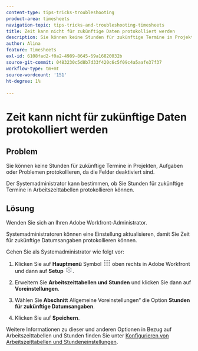 ```yaml
---
content-type: tips-tricks-troubleshooting
product-area: timesheets
navigation-topic: tips-tricks-and-troubleshooting-timesheets
title: Zeit kann nicht für zukünftige Daten protokolliert werden
description: Sie können keine Stunden für zukünftige Termine in Projekten, Aufgaben oder Problemen protokollieren, da die Felder deaktiviert sind.
author: Alina
feature: Timesheets
exl-id: 6108fad2-f0a2-4989-8645-69a16820032b
source-git-commit: 0483230c5d8b7d33f420c6c5f09c4a5aafe37f37
workflow-type: tm+mt
source-wordcount: '151'
ht-degree: 1%

---
```


# Zeit kann nicht für zukünftige Daten protokolliert werden

## Problem

Sie können keine Stunden für zukünftige Termine in Projekten, Aufgaben oder Problemen protokollieren, da die Felder deaktiviert sind.

Der Systemadministrator kann bestimmen, ob Sie Stunden für zukünftige Termine in Arbeitszeittabellen protokollieren können.

## Lösung

Wenden Sie sich an Ihren Adobe Workfront-Administrator.

Systemadministratoren können eine Einstellung aktualisieren, damit Sie Zeit für zukünftige Datumsangaben protokollieren können.

Gehen Sie als Systemadministrator wie folgt vor:

1. Klicken Sie auf **Hauptmenü** Symbol ![](assets/main-menu-icon.png) oben rechts in Adobe Workfront und dann auf **Setup** ![](assets/gear-icon-settings.png).

1. Erweitern Sie **Arbeitszeittabellen und Stunden** und klicken Sie dann auf **Voreinstellungen**.

1. Wählen Sie **Abschnitt** Allgemeine Voreinstellungen“ die Option **Stunden für zukünftige Datumsangaben**.

1. Klicken Sie auf **Speichern**.

Weitere Informationen zu dieser und anderen Optionen in Bezug auf Arbeitszeittabellen und Stunden finden Sie unter [Konfigurieren von Arbeitszeittabellen und Stundeneinstellungen](../../administration-and-setup/set-up-workfront/configure-timesheets-schedules/timesheet-and-hour-preferences.md).
